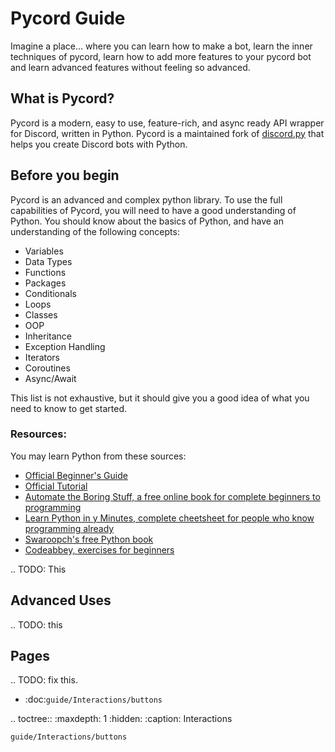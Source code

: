 # Pycord Guide

Imagine a place... where you can learn how to make a bot, learn the inner techniques of pycord, 
learn how to add more features to your pycord bot and learn advanced features without feeling so advanced.

## What is Pycord?

Pycord is a modern, easy to use, feature-rich, and async ready API wrapper for Discord, written in Python. Pycord is a maintained fork of [discord.py](https://github.com/Rapptz/discord.py) that helps you create Discord bots with Python.


## Before you begin

Pycord is an advanced and complex python library. To use the full capabilities of Pycord, you will need to have a good understanding of Python. You should know about the basics of Python, and have an understanding of the following concepts:

* Variables
* Data Types
* Functions
* Packages
* Conditionals
* Loops
* Classes
* OOP
* Inheritance
* Exception Handling
* Iterators
* Coroutines
* Async/Await

This list is not exhaustive, but it should give you a good idea of what you need to know to get started.

### **Resources**:

You may learn Python from these sources:

* [Official Beginner's Guide](https://wiki.python.org/moin/BeginnersGuide)
* [Official Tutorial](https://docs.python.org/3/tutorial/)
* [Automate the Boring Stuff, a free online book for complete beginners to programming](https://automatetheboringstuff.com/)
* [Learn Python in y Minutes, complete cheetsheet for people who know programming already](https://learnxinyminutes.com/docs/python3/)
* [Swaroopch's free Python book](http://python.swaroopch.com/)
* [Codeabbey, exercises for beginners](http://www.codeabbey.com/)

.. TODO: This

## Advanced Uses

.. TODO: this


## Pages

.. TODO: fix this.

* :doc:`guide/Interactions/buttons`

.. toctree::
    :maxdepth: 1
    :hidden:
    :caption: Interactions

    guide/Interactions/buttons
